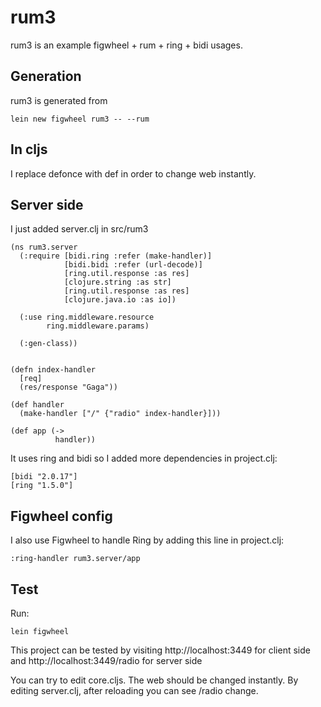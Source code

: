 # rum3

rum3 is an example figwheel + rum + ring + bidi usages.

## Generation

rum3 is generated from
````
lein new figwheel rum3 -- --rum

````


## In cljs

I replace defonce with def in order to change web instantly.

## Server side

I just added server.clj in src/rum3

````
(ns rum3.server
  (:require [bidi.ring :refer (make-handler)]
            [bidi.bidi :refer (url-decode)]
            [ring.util.response :as res]
            [clojure.string :as str]
            [ring.util.response :as res]
            [clojure.java.io :as io])
  
  (:use ring.middleware.resource
        ring.middleware.params)
  
  (:gen-class))


(defn index-handler
  [req]
  (res/response "Gaga"))

(def handler
  (make-handler ["/" {"radio" index-handler}]))

(def app (->
          handler))
````

It uses ring and bidi so I added more dependencies in project.clj:


````
[bidi "2.0.17"]
[ring "1.5.0"]

````


## Figwheel config

I also use Figwheel to handle Ring by adding this line in project.clj:


````
:ring-handler rum3.server/app
````


## Test


Run:

````
lein figwheel
````

This project can be tested by visiting http://localhost:3449 for client side and http://localhost:3449/radio for server side

You can try to edit core.cljs. The web should be changed instantly. By editing server.clj, after reloading you can see /radio change.